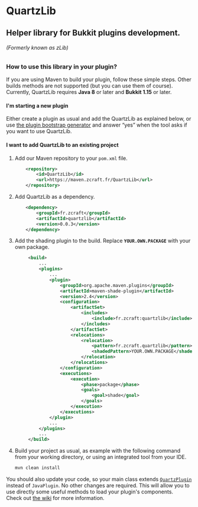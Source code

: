 QuartzLib
==========

Helper library for Bukkit plugins development.
----

###### (Formerly known as zLib)

### How to use this library in your plugin?

If you are using Maven to build your plugin, follow these simple steps. Other builds methods are not supported (but you can use them of course).  
Currently, QuartzLib requires **Java 8** or later and **Bukkit 1.15** or later.

#### I'm starting a new plugin

Either create a plugin as usual and add the QuartzLib as explained below, or use [the plugin bootstrap generator](https://github.com/zDevelopers/zLib-CodeGen-Utils#plugins-bootstrap-generator) and answer “yes” when the tool asks if you want to use QuartzLib.

#### I want to add QuartzLib to an existing project

1. Add our Maven repository to your `pom.xml` file.
  
    ```xml
        <repository>
            <id>QuartzLib</id>
            <url>https://maven.zcraft.fr/QuartzLib</url>
        </repository>
    ```

2. Add QuartzLib as a dependency.
  
    ```xml
        <dependency>
            <groupId>fr.zcraft</groupId>
            <artifactId>quartzlib</artifactId>
            <version>0.0.3</version>
        </dependency>
    ```
    
3. Add the shading plugin to the build. Replace **`YOUR.OWN.PACKAGE`** with your own package.
  
   ```xml
        <build>
            ...
            <plugins>
                ...
                <plugin>
                    <groupId>org.apache.maven.plugins</groupId>
                    <artifactId>maven-shade-plugin</artifactId>
                    <version>2.4</version>
                    <configuration>
                        <artifactSet>
                            <includes>
                                <include>fr.zcraft:quartzlib</include>
                            </includes>
                        </artifactSet>
                        <relocations>
                            <relocation>
                                <pattern>fr.zcraft.quartzlib</pattern>
                                <shadedPattern>YOUR.OWN.PACKAGE</shadedPattern>
                            </relocation>
                        </relocations>
                    </configuration>
                    <executions>
                        <execution>
                            <phase>package</phase>
                            <goals>
                                <goal>shade</goal>
                            </goals>
                        </execution>
                    </executions>
                </plugin>
                ...
            </plugins>
            ...
        </build>
   ```
   
4. Build your project as usual, as example with the following command from your working directory, or using an integrated tool from your IDE.
  
   ```bash
   mvn clean install
   ```

You should also update your code, so your main class extends [`QuartzPlugin`](https://zdevelopers.github.io/QuartzLib/?fr/zcraft/quartzlib/core/QuartzPlugin.html) instead of `JavaPlugin`. No other changes are required. This will allow you to use directly some useful methods to load your plugin's components.  
Check out [the wiki](https://github.com/zDevelopers/QuartzLib/wiki/Installation) for more information.
